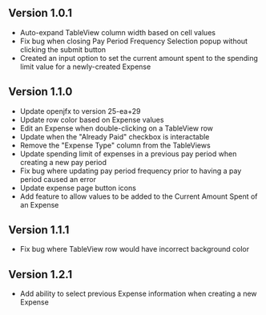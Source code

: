 ## Version 1.0.1
- Auto-expand TableView column width based on cell values
- Fix bug when closing Pay Period Frequency Selection popup without clicking the submit button
- Created an input option to set the current amount spent to the spending limit value for a newly-created Expense

## Version 1.1.0
- Update openjfx to version 25-ea+29
- Update row color based on Expense values
- Edit an Expense when double-clicking on a TableView row
- Update when the "Already Paid" checkbox is interactable
- Remove the "Expense Type" column from the TableViews
- Update spending limit of expenses in a previous pay period when creating a new pay period
- Fix bug where updating pay period frequency prior to having a pay period caused an error
- Update expense page button icons
- Add feature to allow values to be added to the Current Amount Spent of an Expense

## Version 1.1.1
- Fix bug where TableView row would have incorrect background color

## Version 1.2.1
- Add ability to select previous Expense information when creating a new Expense